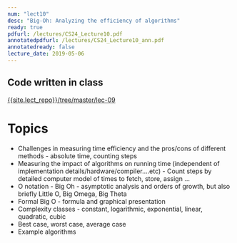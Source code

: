 ```yaml
---
num: "lect10"
desc: "Big-Oh: Analyzing the efficiency of algorithms"
ready: true
pdfurl: /lectures/CS24_Lecture10.pdf
annotatedpdfurl: /lectures/CS24_Lecture10_ann.pdf
annotatedready: false
lecture_date: 2019-05-06
---
```


## Code written in class
[{{site.lect_repo}}/tree/master/lec-09]({{site.lect_repo}}/tree/master/lec-10)

# Topics

* Challenges in measuring time efficiency and the pros/cons of different methods - absolute time, counting steps 
* Measuring the impact of algorithms on running time (independent of implementation details/hardware/compiler....etc) - Count steps by detailed computer model of times to fetch, store, assign … 
* O notation - Big Oh - asymptotic analysis and orders of growth, but also briefly Little O, Big Omega, Big Theta
* Formal Big O - formula and graphical presentation
* Complexity classes - constant, logarithmic, exponential, linear, quadratic, cubic
* Best case, worst case, average case
* Example algorithms
